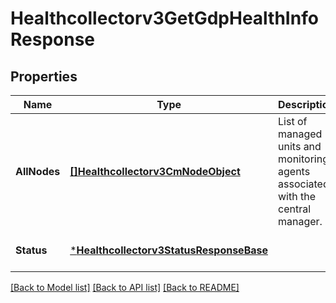 # Healthcollectorv3GetGdpHealthInfoResponse

## Properties
Name | Type | Description | Notes
------------ | ------------- | ------------- | -------------
**AllNodes** | [**[]Healthcollectorv3CmNodeObject**](healthcollectorv3CMNodeObject.md) | List of managed units and monitoring agents associated with the central manager. | [optional] [default to null]
**Status** | [***Healthcollectorv3StatusResponseBase**](healthcollectorv3StatusResponseBase.md) |  | [optional] [default to null]

[[Back to Model list]](../README.md#documentation-for-models) [[Back to API list]](../README.md#documentation-for-api-endpoints) [[Back to README]](../README.md)

